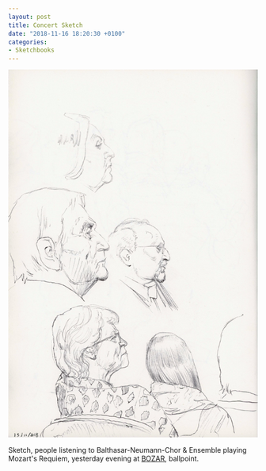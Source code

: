 ```yaml
---
layout: post
title: Concert Sketch
date: "2018-11-16 18:20:30 +0100"
categories:
- Sketchbooks
---
```


<img src="/images/Balthasar-Neumann-Chor-&-Ensemble_01.jpg"/>



Sketch, people listening to Balthasar-Neumann-Chor & Ensemble playing Mozart's Requiem, yesterday evening  at [BOZAR](https://www.bozar.be/en), ballpoint.
